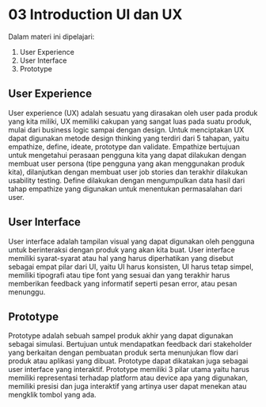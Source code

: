 # 03 Introduction UI dan UX

Dalam materi ini dipelajari:
1. User Experience
2. User Interface
3. Prototype

## User Experience
User experience (UX) adalah sesuatu yang dirasakan oleh user pada produk yang kita miliki, UX memiliki cakupan yang sangat luas pada suatu produk, mulai dari business logic sampai dengan design. Untuk menciptakan UX dapat digunakan metode design thinking yang terdiri dari 5 tahapan, yaitu empathize, define, ideate, prototype dan validate.
Empathize bertujuan untuk mengetahui perasaan pengguna kita yang dapat dilakukan dengan membuat user persona (tipe pengguna yang akan menggunakan produk kita), dilanjutkan dengan membuat user job stories dan terakhir dilakukan usability testing. Define dilakukan dengan mengumpulkan data hasil dari tahap empathize yang digunakan untuk menentukan permasalahan dari user.

## User Interface
User interface adalah tampilan visual yang dapat digunakan oleh pengguna untuk berinteraksi dengan produk yang akan kita buat. User interface memiliki syarat-syarat atau hal yang harus diperhatikan yang disebut sebagai empat pilar dari UI, yaitu UI harus konsisten, UI harus tetap simpel, memiliki tipografi atau tipe font yang sesuai dan yang terakhir harus memberikan feedback yang informatif seperti pesan error, atau pesan menunggu.

## Prototype
Prototype adalah sebuah sampel produk akhir yang dapat digunakan sebagai simulasi. Bertujuan untuk mendapatkan feedback dari stakeholder yang berkaitan dengan pembuatan produk serta menunjukan flow dari produk atau aplikasi yang dibuat. Prototype dapat dikatakan juga sebagai user interface yang interaktif. Prototype memiliki 3 pilar utama yaitu harus memiliki representasi terhadap platform atau device apa yang digunakan, memiliki presisi dan juga interaktif yang artinya user dapat menekan atau mengklik tombol yang ada. 
